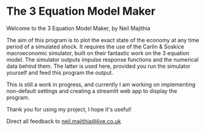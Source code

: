 # The 3 Equation Model Maker
Welcome to the 3 Equation Model Maker, by Neil Majithia

The aim of this program is to plot the exact state of the economy at any time period of a simulated shock. 
It requires the use of the Carlin & Soskice macroeconomic simulator, built on their fantastic work on the 3 equation model.
The simulator outputs impulse response functions and the numerical data behind them. The latter is used here, provided you run the simulator yourself and feed this program the output.

This is still a work in progress, and currently I am working on implementing non-default settings and creating a streamlit web app to display the program.

Thank you for using my project, I hope it's useful!

Direct all feedback to neil.majithia@live.co.uk
